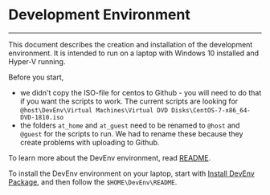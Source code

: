 # Development Environment
---

This document describes the creation and installation of the development environment.
It is intended to run on a laptop with Windows 10 installed and Hyper-V running.

Before you start, 
- we didn't copy the ISO-file for centos to Github - you will need to do that if you want the scripts to work.  The current scripts are looking for `@host\DevEnv\Virtual Machines\Virtual DVD Disks\CentOS-7-x86_64-DVD-1810.iso`
- the folders `at_home` and `at_guest` need to be renamed to `@host` and `@guest` for the scripts to run.  We had to rename these because they create problems with uploading to Github.

To learn more about the DevEnv environment, read [README](@host/DevEnv/README.md).

To install the DevEnv environment on your laptop, start with [Install DevEnv Package](@host/DevEnv/Documentation/prepare-development-environment.md), and then follow the `$HOME\DevEnv\README`.
